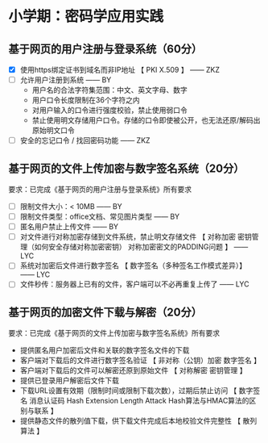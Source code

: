 # 小学期：密码学应用实践
## 基于网页的用户注册与登录系统（60分）
- [x] 使用https绑定证书到域名而非IP地址 【 PKI X.509 】 —— ZKZ
- [ ] 允许用户注册到系统 —— BY
	- 用户名的合法字符集范围：中文、英文字母、数字
	- 用户口令长度限制在36个字符之内
	- 对用户输入的口令进行强度校验，禁止使用弱口令
	- 禁止使用明文存储用户口令。存储的口令即使被公开，也无法还原/解码出原始明文口令
- [ ] 安全的忘记口令 / 找回密码功能 —— ZKZ

## 基于网页的文件上传加密与数字签名系统（20分）
要求：已完成《基于网页的用户注册与登录系统》所有要求
- [ ] 限制文件大小：< 10MB —— BY
- [ ] 限制文件类型：office文档、常见图片类型 —— BY
- [ ] 匿名用户禁止上传文件 —— BY
- [ ] 对文件进行对称加密存储到文件系统，禁止明文存储文件 【 对称加密 密钥管理（如何安全存储对称加密密钥） 对称加密密文的PADDING问题 】 —— LYC
- [ ] 系统对加密后文件进行数字签名 【 数字签名（多种签名工作模式差异）】 —— LYC
- [ ] 文件秒传：服务器上已有的文件，客户端可以不必再重复上传了 —— LYC

## 基于网页的加密文件下载与解密（20分）
要求：已完成《基于网页的文件上传加密与数字签名系统》所有要求
- 提供匿名用户加密后文件和关联的数字签名文件的下载
- 客户端对下载后的文件进行数字签名验证 【 非对称（公钥）加密 数字签名 】
- 客户端对下载后的文件可以解密还原到原始文件 【 对称解密 密钥管理 】
- 提供已登录用户解密后文件下载
- 下载URL设置有效期（限制时间或限制下载次数），过期后禁止访问 【 数字签名 消息认证码 Hash Extension Length Attack Hash算法与HMAC算法的区别与联系 】
- 提供静态文件的散列值下载，供下载文件完成后本地校验文件完整性 【 散列算法 】